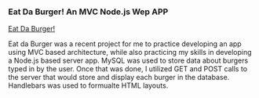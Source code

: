 ### Eat Da Burger! An MVC Node.js Wep APP

[Eat Da Burger!](https://polar-bastion-52352.herokuapp.com/)

Eat da Burger was a recent project for me to practice developing an app using MVC based architecture, while also practicing my skills in developing a Node.js based server app. MySQL was used to store data about burgers typed in by the user. Once 
that was done, I utilized GET and POST calls to the server that would store and display each burger in the database.
Handlebars was used to formualte HTML layouts. 
